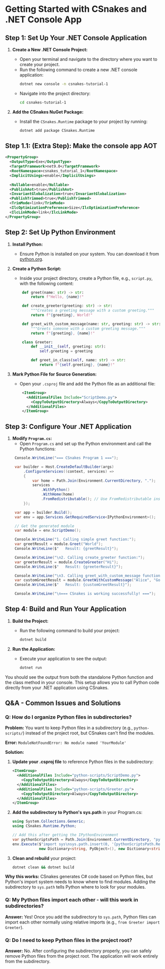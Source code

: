 # Getting Started with CSnakes and .NET Console App

## Step 1: Set Up Your .NET Console Application

1. **Create a New .NET Console Project:**
   - Open your terminal and navigate to the directory where you want to create your project.
   - Run the following command to create a new .NET console application:
     ```bash
     dotnet new console -n csnakes-tutorial-1
     ```
   - Navigate into the project directory:
     ```bash
     cd csnakes-tutorial-1
     ```

2. **Add the CSnakes NuGet Package:**
   - Install the `CSnakes.Runtime` package to your project by running:
     ```bash
     dotnet add package CSnakes.Runtime
     ```

## Step 1.1: (Extra Step): Make the console app AOT
  ```xml
  <PropertyGroup>
    <OutputType>Exe</OutputType>
    <TargetFramework>net9.0</TargetFramework>
    <RootNamespace>csnakes_tutorial_1</RootNamespace>
    <ImplicitUsings>enable</ImplicitUsings>
    
    <Nullable>enable</Nullable>
    <PublishAot>true</PublishAot>
    <InvariantGlobalization>true</InvariantGlobalization>    
    <PublishTrimmed>true</PublishTrimmed>
    <TrimMode>link</TrimMode>
    <IlcOptimizationPreference>Size</IlcOptimizationPreference>
    <IlcLinkMode>link</IlcLinkMode>
  </PropertyGroup>
  ```

## Step 2: Set Up Python Environment

1. **Install Python:**
   - Ensure Python is installed on your system. You can download it from [python.org](https://www.python.org/downloads/).

2. **Create a Python Script:**
   - Inside your project directory, create a Python file, e.g., `script.py`, with the following content:
     ```python
      def greet(name: str) -> str:
          return f"Hello, {name}!"

      def create_greeter(greeting: str) -> str:
          """Creates a greeting message with a custom greeting."""
          return f"{greeting}, World!"

      def greet_with_custom_message(name: str, greeting: str) -> str:
          """Greets someone with a custom greeting message."""
          return f"{greeting}, {name}!"

      class Greeter:
          def __init__(self, greeting: str):
              self.greeting = greeting

          def greet_in_class(self, name: str) -> str:
              return f"{self.greeting}, {name}!"    
     ```

3. **Mark Python File for Source Generation:**
   - Open your `.csproj` file and add the Python file as an additional file:
     ```xml
      <ItemGroup>
        <AdditionalFiles Include="ScriptDemo.py">
          <CopyToOutputDirectory>Always</CopyToOutputDirectory>
        </AdditionalFiles>
      </ItemGroup>
     ```

## Step 3: Configure Your .NET Application

1. **Modify `Program.cs`:**
   - Open `Program.cs` and set up the Python environment and call the Python functions:
   ```csharp
    Console.WriteLine("=== CSnakes Program 1 ===");

    var builder = Host.CreateDefaultBuilder(args)
        .ConfigureServices((context, services) =>
        {
            var home = Path.Join(Environment.CurrentDirectory, ".");
            services
                .WithPython()
                .WithHome(home)
                .FromRedistributable(); // Use FromRedistributable instead of FromAssembly
        });

    var app = builder.Build();
    var env = app.Services.GetRequiredService<IPythonEnvironment>();

    // Get the generated module
    var module = env.ScriptDemo();

    Console.WriteLine("1. Calling simple greet function:");
    var greetResult = module.Greet("World");
    Console.WriteLine($"   Result: {greetResult}");

    Console.WriteLine("\n2. Calling create_greeter function:");
    var greeterResult = module.CreateGreeter("Hi");
    Console.WriteLine($"   Result: {greeterResult}");

    Console.WriteLine("\n3. Calling greet_with_custom_message function:");
    var customGreetResult = module.GreetWithCustomMessage("Alice", "Good morning");
    Console.WriteLine($"   Result: {customGreetResult}");

    Console.WriteLine("\n=== CSnakes is working successfully! ===");
   ```

## Step 4: Build and Run Your Application

1. **Build the Project:**
   - Run the following command to build your project:
     ```bash
     dotnet build
     ```

2. **Run the Application:**
   - Execute your application to see the output:
     ```bash
     dotnet run
     ```

You should see the output from both the standalone Python function and the class method in your console. This setup allows you to call Python code directly from your .NET application using CSnakes.

## Q&A - Common Issues and Solutions

### Q: How do I organize Python files in subdirectories?

**Problem:** You want to keep Python files in a subdirectory (e.g., `python-scripts/`) instead of the project root, but CSnakes can't find the modules.

**Error:** `ModuleNotFoundError: No module named 'YourModule'`

**Solution:**
1. **Update your .csproj file** to reference Python files in the subdirectory:
   ```xml
   <ItemGroup>
     <AdditionalFiles Include="python-scripts/ScriptDemo.py">
       <CopyToOutputDirectory>Always</CopyToOutputDirectory>
     </AdditionalFiles>
     <AdditionalFiles Include="python-scripts/Greeter.py">
       <CopyToOutputDirectory>Always</CopyToOutputDirectory>
     </AdditionalFiles>
   </ItemGroup>
   ```

2. **Add the subdirectory to Python's sys.path** in your Program.cs:
   ```csharp
   using System.Collections.Generic;
   using CSnakes.Runtime.Python;

   // Add this after getting the IPythonEnvironment
   var pythonScriptsPath = Path.Join(Environment.CurrentDirectory, "python-scripts");
   env.Execute($"import sys\nsys.path.insert(0, '{pythonScriptsPath.Replace("\\", "/")}')", 
               new Dictionary<string, PyObject>(), new Dictionary<string, PyObject>());
   ```

3. **Clean and rebuild** your project:
   ```bash
   dotnet clean && dotnet build
   ```

**Why this works:** CSnakes generates C# code based on Python files, but Python's import system needs to know where to find modules. Adding the subdirectory to `sys.path` tells Python where to look for your modules.

### Q: My Python files import each other - will this work in subdirectories?

**Answer:** Yes! Once you add the subdirectory to `sys.path`, Python files can import each other normally using relative imports (e.g., `from Greeter import Greeter`).

### Q: Do I need to keep Python files in the project root?

**Answer:** No. After configuring the subdirectory properly, you can safely remove Python files from the project root. The application will work entirely from the subdirectory. 